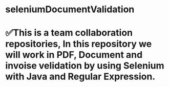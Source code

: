 # seleniumDocumentValidation
<H1>✅This is a team collaboration repositories, In this repository we will work in PDF, Document and invoise velidation by using Selenium with Java and Regular Expression.</H1>  

